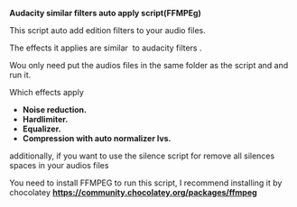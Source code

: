 **Audacity similar filters auto apply script(FFMPEg)**

This script auto add edition filters to your audio files.

The effects it applies are similar  to audacity filters .

Wou only need put the audios files in the same folder as the script and and run it.

Which effects apply

- **Noise reduction.**
- **Hardlimiter.**
- **Equalizer.**
- **Compression with auto normalizer lvs.**

additionally, if you want to use the silence script for remove all silences spaces in your audios files

You need to install FFMPEG to run this script, I recommend installing it by chocolatey
**https://community.chocolatey.org/packages/ffmpeg**
